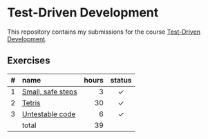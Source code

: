 # Test-Driven Development

This repository contains my submissions for the course [Test-Driven Development](https://tdd.mooc.fi).

## Exercises

|  #  | name                                            | hours | status |
| :-: | :---------------------------------------------- | ----: | :----: |
|  1  | [Small, safe steps](./exercises/small-steps/)   |     3 |   ✓    |
|  2  | [Tetris](./exercises/tetris/)                   |    30 |   ✓    |
|  3  | [Untestable code](./exercises/untestable-code/) |     6 |   ✓    |
|     | total                                           |    39 |        |
